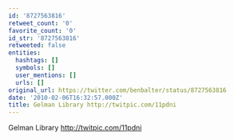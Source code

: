 ```yaml
---
id: '8727563816'
retweet_count: '0'
favorite_count: '0'
id_str: '8727563816'
retweeted: false
entities:
  hashtags: []
  symbols: []
  user_mentions: []
  urls: []
original_url: https://twitter.com/benbalter/status/8727563816
date: '2010-02-06T16:32:57.000Z'
title: Gelman Library http://twitpic.com/11pdni
---
```


Gelman Library http://twitpic.com/11pdni